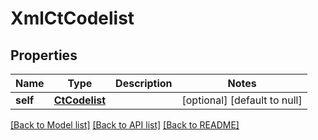 # XmlCtCodelist

## Properties
Name | Type | Description | Notes
------------ | ------------- | ------------- | -------------
**self** | [**CtCodelist**](CtCodelist.md) |  | [optional] [default to null]

[[Back to Model list]](../README.md#documentation-for-models) [[Back to API list]](../README.md#documentation-for-api-endpoints) [[Back to README]](../README.md)


